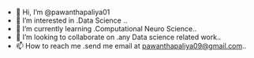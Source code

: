 - 👋 Hi, I’m @pawanthapaliya01
- 👀 I’m interested in .Data Science ..
- 🌱 I’m currently learning .Computational Neuro Science..
- 💞️ I’m looking to collaborate on .any Data science related work..
- 📫 How to reach me .send me email at pawanthapaliya09@gmail.com..

<!---
pawanthapaliya01/pawanthapaliya01 is a ✨ special ✨ repository because its `README.md` (this file) appears on your GitHub profile.
You can click the Preview link to take a look at your changes.
--->
